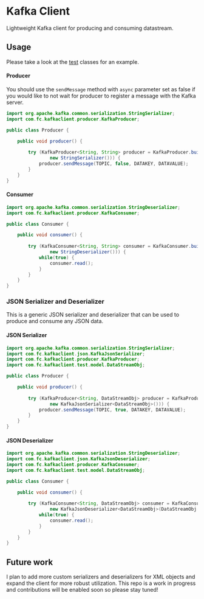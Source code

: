 Kafka Client
=================

Lightweight Kafka client for producing and consuming datastream.

## Usage

Please take a look at the [test](src/test/java/com/fc/kafkaclient/test) classes for an example.

#### Producer

You should use the `sendMessage` method with `async` parameter set as false if you would like to not wait for producer to register a message with the Kafka server.

```java
import org.apache.kafka.common.serialization.StringSerializer;
import com.fc.kafkaclient.producer.KafkaProducer;

public class Producer {

	public void producer() {
		
		try (KafkaProducer<String, String> producer = KafkaProducer.build(TOPIC, new StringSerializer(),
				new StringSerializer())) {
			producer.sendMessage(TOPIC, false, DATAKEY, DATAVALUE);
		}
	}
}
```

#### Consumer

```java
import org.apache.kafka.common.serialization.StringDeserializer;
import com.fc.kafkaclient.producer.KafkaConsumer;

public class Consumer {

	public void consumer() {
		
		try (KafkaConsumer<String, String> consumer = KafkaConsumer.build(TOPIC, new StringDeserializer(),
				new StringDeserializer())) {
			while(true) {
				consumer.read();
			}
		}
	}
}
```

### JSON Serializer and Deserializer

This is a generic JSON serializer and deserializer that can be used to produce and consume any JSON data.

#### JSON Serializer

```java
import org.apache.kafka.common.serialization.StringSerializer;
import com.fc.kafkaclient.json.KafkaJsonSerializer;
import com.fc.kafkaclient.producer.KafkaProducer;
import com.fc.kafkaclient.test.model.DataStreamObj;

public class Producer {

	public void producer() {
		
		try (KafkaProducer<String, DataStreamObj> producer = KafkaProducer.build(TOPIC, new StringSerializer(),
				new KafkaJsonSerializer<DataStreamObj>())) {
			producer.sendMessage(TOPIC, true, DATAKEY, DATAVALUE);
		}
	}
}
```

#### JSON Deserializer

```java
import org.apache.kafka.common.serialization.StringDeserializer;
import com.fc.kafkaclient.json.KafkaJsonDeserializer;
import com.fc.kafkaclient.producer.KafkaConsumer;
import com.fc.kafkaclient.test.model.DataStreamObj;

public class Consumer {

	public void consumer() {
		
		try (KafkaConsumer<String, DataStreamObj> consumer = KafkaConsumer.build(TOPIC, new StringDeserializer(),
				new KafkaJsonDeserializer<DataStreamObj>(DataStreamObj.class))) {
			while(true) {
				consumer.read();
			}
		}
	}
}
```

## Future work
I plan to add more custom serializers and deserializers for XML objects and expand the client for more robust utilization. 
This repo is a work in progress and contributions will be enabled soon so please stay tuned!
